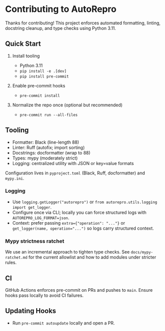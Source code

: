 # Contributing to AutoRepro

Thanks for contributing! This project enforces automated formatting, linting, docstring cleanup, and type checks using Python 3.11.

## Quick Start

1. Install tooling
   - Python 3.11
   - `pip install -e .[dev]`
   - `pip install pre-commit`

2. Enable pre-commit hooks
   - `pre-commit install`

3. Normalize the repo once (optional but recommended)
   - `pre-commit run --all-files`

## Tooling

- Formatter: Black (line-length 88)
- Linter: Ruff (autofix; import sorting)
- Docstrings: docformatter (wrap to 88)
- Types: mypy (moderately strict)
- Logging: centralized utility with JSON or key=value formats

Configuration lives in `pyproject.toml` (Black, Ruff, docformatter) and `mypy.ini`.

### Logging

- Use `logging.getLogger("autorepro")` or `from autorepro.utils.logging import get_logger`.
- Configure once via CLI; locally you can force structured logs with `AUTOREPRO_LOG_FORMAT=json`.
- Context: prefer passing `extra={"operation": "..."}` or `get_logger(name, operation="...")` so logs carry structured context.

### Mypy strictness ratchet

We use an incremental approach to tighten type checks. See `docs/mypy-ratchet.md` for the current allowlist and how to add modules under stricter rules.

## CI

GitHub Actions enforces pre-commit on PRs and pushes to `main`. Ensure hooks pass locally to avoid CI failures.

## Updating Hooks

- Run `pre-commit autoupdate` locally and open a PR.
